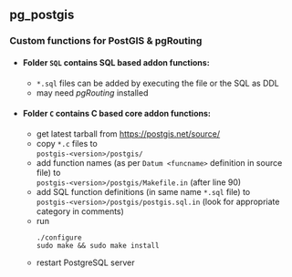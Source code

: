 ## pg_postgis

### Custom functions for PostGIS & pgRouting

* #### Folder `SQL` contains SQL based addon functions:
  * `*.sql` files can be added by executing the file or the SQL as DDL
  * may need _pgRouting_ installed
  
* #### Folder `C` contains C based core addon functions:
  * get latest tarball from https://postgis.net/source/
  * copy `*.c` files to
  <br>`postgis-<version>/postgis/`
  * add function names (as per `Datum <funcname>` definition in source file) to
  <br>`postgis-<version>/postgis/Makefile.in` (after line 90)
  * add SQL function definitions (in same name `*.sql` file) to
  <br>`postgis-<version>/postgis/postgis.sql.in` (look for appropriate category in comments)
  * run
    ```
    ./configure
    sudo make && sudo make install
    ```
  * restart PostgreSQL server
  

